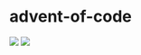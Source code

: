# advent-of-code

![](https://img.shields.io/badge/stars%20⭐-20-yellow)
![](https://img.shields.io/badge/days%20completed-11-red)
